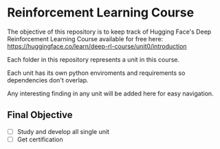 # Reinforcement Learning Course

The objective of this repository is to keep track of Hugging Face's Deep Reinforcement Learning Course available for free here: https://huggingface.co/learn/deep-rl-course/unit0/introduction

Each folder in this repository represents a unit in this course.

Each unit has its own python enviroments and requirements so dependencies don't overlap.

Any interesting finding in any unit will be added here for easy navigation.

## Final Objective

- [ ] Study and develop all single unit
- [ ] Get certification